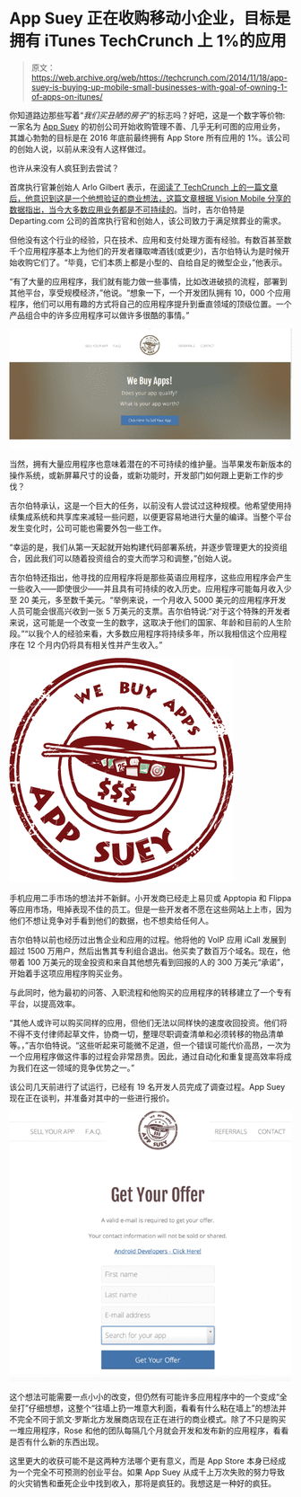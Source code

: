 # App Suey 正在收购移动小企业，目标是拥有 iTunes TechCrunch 上 1%的应用

> 原文：<https://web.archive.org/web/https://techcrunch.com/2014/11/18/app-suey-is-buying-up-mobile-small-businesses-with-goal-of-owning-1-of-apps-on-itunes/>

你知道路边那些写着“*我们买丑陋的房子*”的标志吗？好吧，这是一个数字等价物:一家名为 [App Suey](https://web.archive.org/web/20221224195113/https://www.appsuey.com/) 的初创公司开始收购管理不善、几乎无利可图的应用业务，其雄心勃勃的目标是在 2016 年底前最终拥有 App Store 所有应用的 1%。该公司的创始人说，以前从来没有人这样做过。

也许从来没有人疯狂到去尝试？

首席执行官兼创始人 Arlo Gilbert 表示，在[阅读了 TechCrunch 上的一篇文章后，他意识到这是一个他想验证的商业想法，这篇文章根据 Vision Mobile 分享的数据指出，当今大多数应用业务都是不可持续的](https://web.archive.org/web/20221224195113/https://techcrunch.com/2014/07/21/the-majority-of-todays-app-businesses-are-not-sustainable/)。当时，吉尔伯特是 Departing.com 公司的首席执行官和创始人，该公司致力于满足殡葬业的需求。

但他没有这个行业的经验，只在技术、应用和支付处理方面有经验。有数百甚至数千个应用程序基本上为他们的开发者赚取啤酒钱(或更少)，吉尔伯特认为是时候开始收购它们了。“毕竟，它们本质上都是小型的、自给自足的微型企业，”他表示。

“有了大量的应用程序，我们就有能力做一些事情，比如改进破损的流程，部署到其他平台，享受规模经济，”他说。“想象一下，一个开发团队拥有 10，000 个应用程序，他们可以用有趣的方式将自己的应用程序提升到垂直领域的顶级位置。一个产品组合中的许多应用程序可以做许多很酷的事情。”

![Screen Shot 2014-11-18 at 1.57.22 PM](img/509d2689a9dda81aa7ff45188ecf7d48.png)

当然，拥有大量应用程序也意味着潜在的不可持续的维护量。当苹果发布新版本的操作系统，或新屏幕尺寸的设备，或新功能时，开发部门如何跟上更新工作的步伐？

吉尔伯特承认，这是一个巨大的任务，以前没有人尝试过这种规模。他希望使用持续集成系统和共享库来减轻一些问题，以便更容易地进行大量的编译。当整个平台发生变化时，公司可能也需要外包一些工作。

“幸运的是，我们从第一天起就开始构建代码部署系统，并逐步管理更大的投资组合，因此我们可以随着投资组合的变大而学习和调整，”创始人说。

吉尔伯特还指出，他寻找的应用程序将是那些英语应用程序，这些应用程序会产生一些收入——即使很少——并且具有可持续的收入历史。应用程序可能每月收入少至 20 美元，多至数千美元。“举例来说，一个月收入 5000 美元的应用程序开发人员可能会很高兴收到一张 5 万美元的支票。吉尔伯特说:“对于这个特殊的开发者来说，这可能是一个改变一生的数字，这取决于他们的国家、年龄和目前的人生阶段。”“以我个人的经验来看，大多数应用程序将持续多年，所以我相信这个应用程序在 12 个月内仍将具有相关性并产生收入。”

![1782149_813099242063936_8197407094493587438_n](img/4f8585933e9b4d094c78b71b93f3bbcc.png)

手机应用二手市场的想法并不新鲜。小开发商已经走上易贝或 Apptopia 和 Flippa 等应用市场，甩掉表现不佳的员工。但是一些开发者不愿在这些网站上上市，因为他们不想让竞争对手看到他们的数据，也不想卖给任何人。

吉尔伯特以前也经历过出售企业和应用的过程。他将他的 VoIP 应用 iCall 发展到超过 1500 万用户，然后出售其专利组合退出。他买卖了数百万个域名。现在，他带着 100 万美元的现金投资和来自其他想先看到回报的人的 300 万美元“承诺”，开始着手这项应用程序购买业务。

与此同时，他为最初的问答、入职流程和他购买的应用程序的转移建立了一个专有平台，以提高效率。

“其他人或许可以购买同样的应用，但他们无法以同样快的速度收回投资。他们将不得不支付律师起草文件，协商一切，整理尽职调查清单和必须转移的物品清单等。，”吉尔伯特说。“这些听起来可能微不足道，但一个错误可能代价高昂，一次为一个应用程序做这件事的过程会非常昂贵。因此，通过自动化和重复提高效率将成为我们在这一领域的竞争优势之一。”

该公司几天前进行了试运行，已经有 19 名开发人员完成了调查过程。App Suey 现在正在谈判，并准备对其中的一些进行报价。

![Screen Shot 2014-11-18 at 2.01.43 PM](img/e76ffc9a2b8a72dba42ede38a7535faf.png)

这个想法可能需要一点小小的改变，但仍然有可能许多应用程序中的一个变成“全垒打”仔细想想，这整个“往墙上扔一堆意大利面，看看有什么粘在墙上”的想法并不完全不同于凯文·罗斯北方发展商店现在正在进行的商业模式。除了不只是购买一堆应用程序，Rose 和他的团队每隔几个月就会开发和发布新的应用程序，看看是否有什么新的东西出现。

这里更大的收获可能不是这两种方法哪个更有意义，而是 App Store 本身已经成为一个完全不可预测的创业平台。如果 App Suey 从成千上万次失败的努力导致的火灾销售和垂死企业中找到收入，那将是疯狂的。我想这是一种好的疯狂。